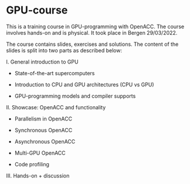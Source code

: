 # GPU-course
This is a training course in GPU-programming with OpenACC. The course involves hands-on and is physical. It took place in Bergen 29/03/2022.

The course contains slides, exercises and solutions. The content of the slides is split into two parts as described below: 

I. General introduction to GPU 

   - State-of-the-art supercomputers 
   
   - Introduction to CPU and GPU architectures (CPU vs GPU)
   
   - GPU-programming models and compiler supports

II. Showcase: OpenACC and functionality 

   - Parallelism in OpenACC
   
   - Synchronous OpenACC 
   
   - Asynchronous OpenACC  
   
   - Multi-GPU OpenACC
   
   - Code profiling

III. Hands-on + discussion 


